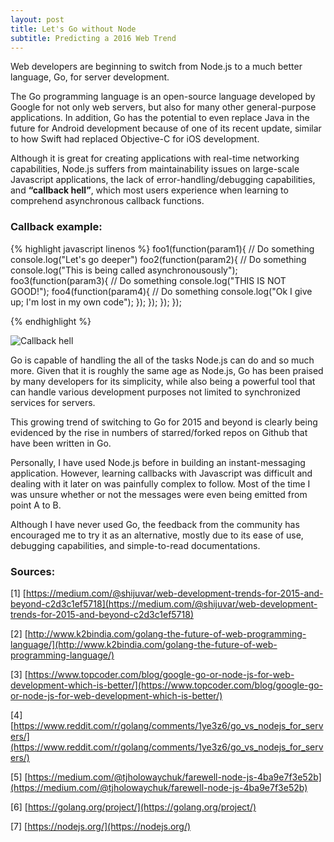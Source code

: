 ```yaml
---
layout: post
title: Let's Go without Node
subtitle: Predicting a 2016 Web Trend
---
```



Web developers are beginning to switch from Node.js to a much better language, Go, for server development.

The Go programming language is an open-source language developed by Google for not only web servers, but also for many other general-purpose applications. In addition, Go has the potential to even replace Java in the future for Android development because of one of its recent update, similar to how Swift had replaced Objective-C for iOS development.

Although it is great for creating applications with real-time networking capabilities, Node.js suffers from maintainability issues on large-scale Javascript applications, the lack of error-handling/debugging capabilities, and **“callback hell”**, which most users experience when learning to comprehend asynchronous callback functions.

### Callback example:

{% highlight javascript linenos %}
foo1(function(param1){
    // Do something
    console.log("Let's go deeper")
    foo2(function(param2){
        // Do something
        console.log("This is being called asynchronousously");
        foo3(function(param3){
            // Do something
            console.log("THIS IS NOT GOOD!");
            foo4(function(param4){
                // Do something
                console.log("Ok I give up; I'm lost in my own code");
            });
        });
    });
});

{% endhighlight %}

![Callback hell](http://home.iitk.ac.in/~bhanuc/Deck%20Title_files/1j6gAIn.jpg)

Go is capable of handling the all of the tasks Node.js can do and so much more. Given that it is roughly the same age as Node.js, Go has been praised by many developers for its simplicity, while also being a powerful tool that can handle various development purposes not limited to synchronized services for servers.

This growing trend of switching to Go for 2015 and beyond is clearly being evidenced by the rise in numbers of starred/forked repos on Github that have been written in Go.

Personally, I have used Node.js before in building an instant-messaging application. However, learning callbacks with Javascript was difficult and dealing with it later on was painfully complex to follow. Most of the time I was unsure whether or not the messages were even being emitted from point A to B.

Although I have never used Go, the feedback from the community has encouraged me to try it as an alternative, mostly due to its ease of use, debugging capabilities, and simple-to-read documentations.

### Sources:

[1] [https://medium.com/@shijuvar/web-development-trends-for-2015-and-beyond-c2d3c1ef5718](https://medium.com/@shijuvar/web-development-trends-for-2015-and-beyond-c2d3c1ef5718)

[2] [http://www.k2bindia.com/golang-the-future-of-web-programming-language/](http://www.k2bindia.com/golang-the-future-of-web-programming-language/)

[3]  [https://www.topcoder.com/blog/google-go-or-node-js-for-web-development-which-is-better/](https://www.topcoder.com/blog/google-go-or-node-js-for-web-development-which-is-better/)

[4] [https://www.reddit.com/r/golang/comments/1ye3z6/go_vs_nodejs_for_servers/](https://www.reddit.com/r/golang/comments/1ye3z6/go_vs_nodejs_for_servers/)

[5] [https://medium.com/@tjholowaychuk/farewell-node-js-4ba9e7f3e52b](https://medium.com/@tjholowaychuk/farewell-node-js-4ba9e7f3e52b)

[6] [https://golang.org/project/](https://golang.org/project/)

[7] [https://nodejs.org/](https://nodejs.org/)
